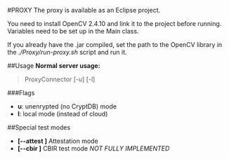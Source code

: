 #PROXY
The proxy is available as an Eclipse project.

You need to install OpenCV 2.4.10 and link it to the project before running. Variables need to be set up in the Main class.

If you already have the .jar compiled, set the path to the OpenCV library in the _./Proxy/run-proxy.sh_ script and run it.

##Usage
**Normal server usage:**
> ProxyConnector [-u] [-l]

###Flags
* **u**: unenrypted (no CryptDB) mode
* **l**: local mode (instead of cloud)

##Special test modes
* **[--attest  <server-host>]** Attestation mode
* **[--cbir  <server-host>]** CBIR test mode _NOT FULLY IMPLEMENTED_
